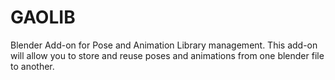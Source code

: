 # GAOLIB
Blender Add-on for Pose and Animation Library management. This add-on will allow you to store and reuse poses and animations from one blender file to another.

